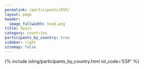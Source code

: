 ```yaml
---
permalink: /participants/ESP/
layout: page
header:
  image_fullwidth: head.png
title: Spain
category: countries
participants_by_country: true
sidebar: right
sitemap: false
---
```


{% include ioling/participants_by_country.html iol_code='ESP' %}